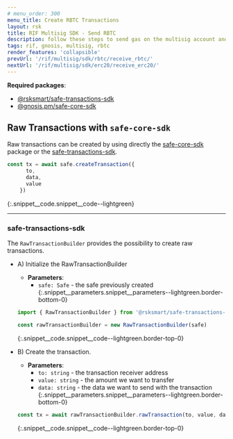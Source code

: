 ```yaml
---
# menu_order: 300
menu_title: Create RBTC Transactions
layout: rsk
title: RIF Multisig SDK - Send RBTC
description: follow these steps to send gas on the multisig account and to create raw transactions
tags: rif, gnosis, multisig, rbtc
render_features: 'collapsible'
prevUrl: '/rif/multisig/sdk/rbtc/receive_rbtc/'
nextUrl: '/rif/multisig/sdk/erc20/receive_erc20/'
---
```


**Required packages**:
- [@rsksmart/safe-transactions-sdk](https://github.com/rsksmart/safe-transactions-sdk)
- [@gnosis.pm/safe-core-sdk](https://github.com/gnosis/safe-core-sdk)

## Raw Transactions with `safe-core-sdk`

Raw transactions can be created by using directly the [safe-core-sdk](https://github.com/gnosis/safe-core-sdk) package or the [safe-transactions-sdk](https://github.com/rsksmart/safe-transactions-sdk).

```ts
const tx = await safe.createTransaction({
      to,
      data,
      value
    })
```
{:.snippet__code.snippet__code--lightgreen}

___
### safe-transactions-sdk

The `RawTransactionBuilder` provides the possibility to create raw transactions.

[](#top "collapsible")
- A) Initialize the RawTransactionBuilder
  * **Parameters**:
    - `safe: Safe` - the safe previously created
  {:.snippet__parameters.snippet__parameters--lightgreen.border-bottom-0}
  
  ```ts
  import { RawTransactionBuilder } from '@rsksmart/safe-transactions-sdk'

  const rawTransactionBuilder = new RawTransactionBuilder(safe)
  ```
  {:.snippet__code.snippet__code--lightgreen.border-top-0}

- B) Create the transaction.
  * **Parameters**:
    - `to: string` - the transaction receiver address
    - `value: string` - the amount we want to transfer
    - `data: string` - the data we want to send with the transaction
  {:.snippet__parameters.snippet__parameters--lightgreen.border-bottom-0}

  ```ts
  const tx = await rawTransactionBuilder.rawTransaction(to, value, data)
  ```
  {:.snippet__code.snippet__code--lightgreen.border-top-0}
